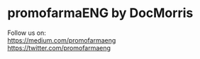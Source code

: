 # promofarmaENG by DocMorris

Follow us on:  
https://medium.com/promofarmaeng  
https://twitter.com/promofarmaeng
